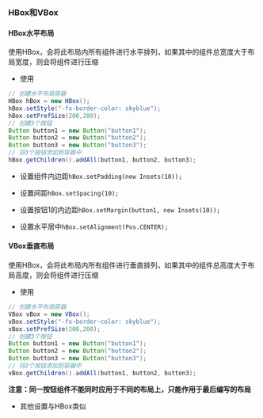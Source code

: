 ### HBox和VBox

#### HBox水平布局

使用HBox，会将此布局内所有组件进行水平排列，如果其中的组件总宽度大于布局宽度，则会将组件进行压缩

* 使用
  
```java
// 创建水平布局容器  
HBox hBox = new HBox();  
hBox.setStyle("-fx-border-color: skyblue");  
hBox.setPrefSize(200,200);  
// 创建3个按钮  
Button button1 = new Button("button1");  
Button button2 = new Button("button2");  
Button button3 = new Button("button3");  
// 将3个按钮添加到容器中  
hBox.getChildren().addAll(button1, button2, button3);
```

* 设置组件内边距`hBox.setPadding(new Insets(10));`

* 设置间距`hBox.setSpacing(10);`

* 设置按钮1的内边距`hBox.setMargin(button1, new Insets(10));`

* 设置水平居中`hBox.setAlignment(Pos.CENTER);`
  
#### VBox垂直布局
  
使用HBox，会将此布局内所有组件进行垂直排列，如果其中的组件总高度大于布局高度，则会将组件进行压缩

* 使用
  
```java
// 创建水平布局容器  
VBox vBox = new VBox();  
vBox.setStyle("-fx-border-color: skyblue");  
vBox.setPrefSize(200,200);  
// 创建3个按钮  
Button button1 = new Button("button1");  
Button button2 = new Button("button2");  
Button button3 = new Button("button3");  
// 将3个按钮添加到容器中  
vBox.getChildren().addAll(button1, button2, button3);
```
  
**注意：同一按钮组件不能同时应用于不同的布局上，只能作用于最后编写的布局**

* 其他设置与HBox类似